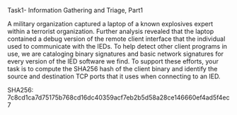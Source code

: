 Task1- Information Gathering and Triage, Part1

A military organization captured a laptop of a known explosives expert within a terrorist organization.  Further analysis revealed that the laptop contained a debug version of the remote client interface that the individual used to communicate with the IEDs. To help detect other client programs in use, we are cataloging binary signatures and basic network signatures for every version of the IED software we find. To support these efforts, your task is to compute the SHA256 hash of the client binary and identify the source and destination TCP ports that it uses when connecting to an IED.


SHA256: 7c8cd1ca7d75175b768cd16dc40359acf7eb2b5d58a28ce146660ef4ad5f4ec7


